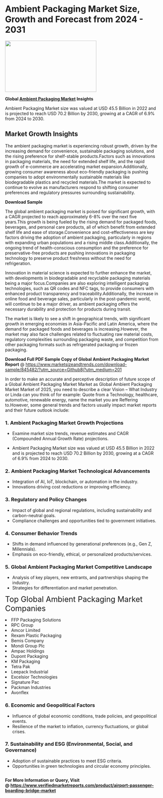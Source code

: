 <H1>Ambient Packaging Market Size, Growth and Forecast from 2024 - 2031</H1><img class="aligncenter size-medium wp-image-584254" src="https://thirdeyenews.in/wp-content/uploads/2024/09/Global-Market-Research-300x168.jpeg" alt="" width="300" height="168" /><p><strong>Global&nbsp;<a href="https://www.marketsizeandtrends.com/download-sample/845482/?utm_source=Github8j?utm_medium=201">Ambient Packaging Market</a> Insights</strong></p><p>Ambient Packaging Market size was valued at USD 45.5 Billion in 2022 and is projected to reach USD 70.2 Billion by 2030, growing at a CAGR of 6.9% from 2024 to 2030.</p><p><h2>Market Growth Insights</h2> <p>The ambient packaging market is experiencing robust growth, driven by the increasing demand for convenience, sustainable packaging solutions, and the rising preference for shelf-stable products.Factors such as innovations in packaging materials, the need for extended shelf life, and the rapid growth of e-commerce are accelerating market expansion.Additionally, growing consumer awareness about eco-friendly packaging is pushing companies to adopt environmentally sustainable materials like biodegradable plastics and recycled materials.The market is expected to continue to evolve as manufacturers respond to shifting consumer preferences and regulatory pressures surrounding sustainability.</p> <p><strong>Download Sample</strong></p> <p>The global ambient packaging market is poised for significant growth, with a CAGR projected to reach approximately 6-8% over the next five years.This growth is being fueled by the rising demand for packaged foods, beverages, and personal care products, all of which benefit from extended shelf life and ease of storage.Convenience and cost-effectiveness are key factors driving the adoption of ambient packaging, particularly in regions with expanding urban populations and a rising middle class.Additionally, the ongoing trend of health-conscious consumption and the preference for preservative-free products are pushing innovations in packaging technology to preserve product freshness without the need for refrigeration.</p> <p>Innovation in material science is expected to further enhance the market, with developments in biodegradable and recyclable packaging materials being a major focus.Companies are also exploring intelligent packaging technologies, such as QR codes and NFC tags, to provide consumers with enhanced product transparency and traceability.Additionally, the increase in online food and beverage sales, particularly in the post-pandemic world, will continue to be a major driver, as ambient packaging offers the necessary durability and protection for products during transit.</p> <p>The market is likely to see a shift in geographical trends, with significant growth in emerging economies in Asia-Pacific and Latin America, where the demand for packaged foods and beverages is increasing.However, the market may also face challenges related to fluctuating raw material costs, regulatory complexities surrounding packaging waste, and competition from other packaging formats such as refrigerated packaging or frozen packaging.</p> <p><span class=""><strong>Download Full PDF Sample Copy of Global Ambient Packaging Market Report</strong> @ <a href="https://www.marketsizeandtrends.com/download-sample/845482/?utm_source=Github8j?utm_medium=201" target="_blank">https://www.marketsizeandtrends.com/download-sample/845482/?utm_source=Github8j?utm_medium=201</a></span></p><p>In order to make an accurate and perceptive description of future scope of a Global&nbsp;Ambient Packaging Market Market as Global&nbsp;Ambient Packaging Market Market of 2025, you need to describe a clear Vision &ndash; What Industry or Linda can you think of for example: Quote from a Technology, healthcare, automotive, renewable energy, name the market you are Reffering to.However, some general trends and factors usually impact market reports and their future outlook include:</p><h3>1.&nbsp;<strong>Ambient Packaging Market Growth Projections</strong></h3><ul><li>Examine market size trends, revenue estimates and CAGR (Compounded Annual Growth Rate) projections.</li><li><p>Ambient Packaging Market size was valued at USD 45.5 Billion in 2022 and is projected to reach USD 70.2 Billion by 2030, growing at a CAGR of 6.9% from 2024 to 2030.</p></li></ul><h3>2.&nbsp;<strong>Ambient Packaging Market Technological Advancements</strong></h3><ul><li>Integration of AI, IoT, blockchain, or automation in the industry.</li><li>Innovations driving cost reductions or improving efficiency.</li></ul><h3>3.&nbsp;<strong>Regulatory and Policy Changes</strong></h3><ul><li>Impact of global and regional regulations, including sustainability and carbon-neutral goals.</li><li>Compliance challenges and opportunities tied to government initiatives.</li></ul><h3>4.&nbsp;<strong>Consumer Behavior Trends</strong></h3><ul><li>Shifts in demand influenced by generational preferences (e.g., Gen Z, Millennials).</li><li>Emphasis on eco-friendly, ethical, or personalized products/services.</li></ul><h3>5.&nbsp;<strong>Global Ambient Packaging Market Competitive Landscape</strong></h3><ul><li>Analysis of key players, new entrants, and partnerships shaping the industry.</li><li>Strategies for differentiation and market penetration.</li></ul><p data-pm-slice="1 1 []"><span style="color: inherit; font-family: inherit; font-size: 25px;">Top Global Ambient Packaging Market Companies</span></p><div class="" data-test-id=""><p><li>FFP Packaging Solutions</li><li> RPC Group</li><li> Amcor Limited</li><li> Rexam Plastic Packaging</li><li> Bemis Company</li><li> Mondi Group Plc</li><li> Ampac Holdings</li><li> Dupont Packaging</li><li> KM Packaging</li><li> Tetra Pak</li><li> Leepack Industrial</li><li> Excelsior Technologies</li><li> Signature Pac</li><li> Packman Industries</li><li> Avonflex</li></p></div><h3>6.&nbsp;<strong>Economic and Geopolitical Factors</strong></h3><ul><li>Influence of global economic conditions, trade policies, and geopolitical events.</li><li>Resilience of the market to inflation, currency fluctuations, or global crises.</li></ul><h3>7.&nbsp;<strong>Sustainability and ESG (Environmental, Social, and Governance)</strong></h3><ul><li>Adoption of sustainable practices to meet ESG criteria.</li><li>Opportunities in green technologies and circular economy principles.</li></ul><h2><strong style="font-size: 14px;">For More Information or Query, Visit @&nbsp;</strong><a style="background-color: #ffffff; font-size: 14px;" href="https://www.marketsizeandtrends.com/report/ambient-packaging-market/" target="_blank">https://www.verifiedmarketreports.com/product/airport-passenger-boarding-bridge-market</a></h2>